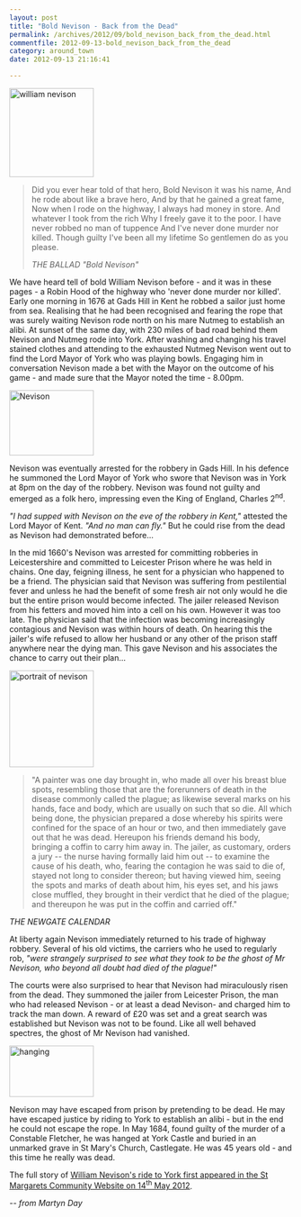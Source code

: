 ```yaml
---
layout: post
title: "Bold Nevison - Back from the Dead"
permalink: /archives/2012/09/bold_nevison_back_from_the_dead.html
commentfile: 2012-09-13-bold_nevison_back_from_the_dead
category: around_town
date: 2012-09-13 21:16:41

---
```


<a href="/assets/images/2012/NEVISON2_william_nevison.jpg" title="See larger version of - william nevison"><img src="/assets/images/2012/NEVISON2_william_nevison_thumb.jpg" width="150" height="158" alt="william nevison" class="photo right" /></a>

> Did you ever hear told of that hero,
>  Bold Nevison it was his name,
>  And he rode about like a brave hero,
>  And by that he gained a great fame,
>  Now when I rode on the highway,
>  I always had money in store.
>  And whatever I took from the rich
>  Why I freely gave it to the poor.
>  I have never robbed no man of tuppence
>  And I've never done murder nor killed.
>  Though guilty I've been all my lifetime
>  So gentlemen do as you please.
> 
> <cite>THE BALLAD "Bold Nevison"</cite>

We have heard tell of bold William Nevison before - and it was in these pages - a Robin Hood of the highway who 'never done murder nor killed'. Early one morning in 1676 at Gads Hill in Kent he robbed a sailor just home from sea. Realising that he had been recognised and fearing the rope that was surely waiting Nevison rode north on his mare Nutmeg to establish an alibi. At sunset of the same day, with 230 miles of bad road behind them Nevison and Nutmeg rode into York. After washing and changing his travel stained clothes and attending to the exhausted Nutmeg Nevison went out to find the Lord Mayor of York who was playing bowls. Engaging him in conversation Nevison made a bet with the Mayor on the outcome of his game - and made sure that the Mayor noted the time - 8.00pm.

<a href="/assets/images/2012/NEVISON2_Nevison.jpg" title="See larger version of - Nevison"><img src="/assets/images/2012/NEVISON2_Nevison_thumb.jpg" width="150" height="116" alt="Nevison" class="photo right" /></a>

Nevison was eventually arrested for the robbery in Gads Hill. In his defence he summoned the Lord Mayor of York who swore that Nevison was in York at 8pm on the day of the robbery. Nevison was found not guilty and emerged as a folk hero, impressing even the King of England, Charles 2<sup>nd</sup>.

*"I had supped with Nevison on the eve of the robbery in Kent,"* attested the Lord Mayor of Kent. *"And no man can fly."* But he could rise from the dead as Nevison had demonstrated before...

In the mid 1660's Nevison was arrested for committing robberies in Leicestershire and committed to Leicester Prison where he was held in chains. One day, feigning illness, he sent for a physician who happened to be a friend. The physician said that Nevison was suffering from pestilential fever and unless he had the benefit of some fresh air not only would he die but the entire prison would become infected. The jailer released Nevison from his fetters and moved him into a cell on his own. However it was too late. The physician said that the infection was becoming increasingly contagious and Nevison was within hours of death. On hearing this the jailer's wife refused to allow her husband or any other of the prison staff anywhere near the dying man. This gave Nevison and his associates the chance to carry out their plan...

<a href="/assets/images/2012/NEVISON2_portrait_of_nevison.jpg" title="See larger version of - portrait of nevison"><img src="/assets/images/2012/NEVISON2_portrait_of_nevison_thumb.jpg" width="150" height="172" alt="portrait of nevison" class="photo right" /></a>

> "A painter was one day brought in, who made all over his breast blue spots, resembling those that are the forerunners of death in the disease commonly called the plague; as likewise several marks on his hands, face and body, which are usually on such that so die. All which being done, the physician prepared a dose whereby his spirits were confined for the space of an hour or two, and then immediately gave out that he was dead. Hereupon his friends demand his body, bringing a coffin to carry him away in. The jailer, as customary, orders a jury -- the nurse having formally laid him out -- to examine the cause of his death, who, fearing the contagion he was said to die of, stayed not long to consider thereon; but having viewed him, seeing the spots and marks of death about him, his eyes set, and his jaws close muffled, they brought in their verdict that he died of the plague; and thereupon he was put in the coffin and carried off."

<cite>THE NEWGATE CALENDAR</cite>

At liberty again Nevison immediately returned to his trade of highway robbery. Several of his old victims, the carriers who he used to regularly rob, *"were strangely surprised to see what they took to be the ghost of Mr Nevison, who beyond all doubt had died of the plague!"*

The courts were also surprised to hear that Nevison had miraculously risen from the dead. They summoned the jailer from Leicester Prison, the man who had released Nevison - or at least a dead Nevison- and charged him to track the man down. A reward of £20 was set and a great search was established but Nevison was not to be found. Like all well behaved spectres, the ghost of Mr Nevison had vanished.

<a href="/assets/images/2012/NEVISON2_hanging.jpg" title="See larger version of - hanging"><img src="/assets/images/2012/NEVISON2_hanging_thumb.jpg" width="150" height="91" alt="hanging" class="photo right" /></a>

Nevison may have escaped from prison by pretending to be dead. He may have escaped justice by riding to York to establish an alibi - but in the end he could not escape the rope. In May 1684, found guilty of the murder of a Constable Fletcher, he was hanged at York Castle and buried in an unmarked grave in St Mary's Church, Castlegate. He was 45 years old - and this time he really was dead.

The full story of [William Nevison's ride to York first appeared in the St Margarets Community Website on 14<sup>th</sup> May 2012](https://www.google.com/url?q=https://stmargarets.london/archives/2012/05/bold_nevison.html&sa=U&ei=njtSULjcN8mChQeOnIHICQ&ved=0CAYQFjAA&client=internal-uds-cse&usg=AFQjCNGzG_eyjb92iREJ4geJeqDC-pM8aw).

<cite>-- from Martyn Day</cite>
